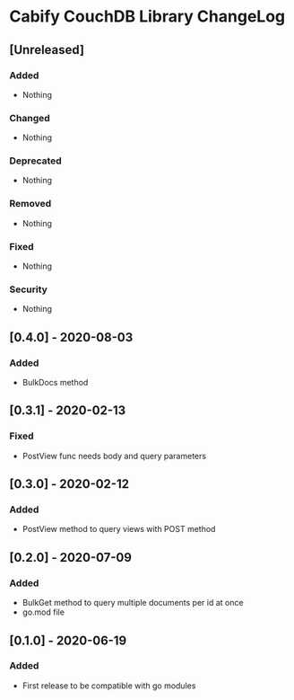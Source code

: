 # Cabify CouchDB Library ChangeLog

## [Unreleased]
### Added
- Nothing

### Changed
- Nothing

### Deprecated
- Nothing

### Removed
- Nothing

### Fixed
- Nothing

### Security
- Nothing

## [0.4.0] - 2020-08-03
### Added
- BulkDocs method

## [0.3.1] - 2020-02-13
### Fixed
- PostView func needs body and query parameters

## [0.3.0] - 2020-02-12
### Added
- PostView method to query views with POST method

## [0.2.0] - 2020-07-09
### Added
- BulkGet method to query multiple documents per id at once
- go.mod file

## [0.1.0] - 2020-06-19
### Added
- First release to be compatible with go modules